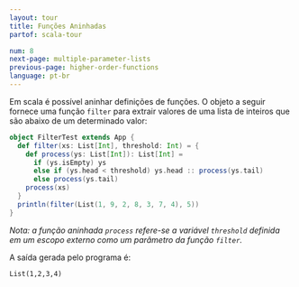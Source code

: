 ```yaml
---
layout: tour
title: Funções Aninhadas
partof: scala-tour

num: 8
next-page: multiple-parameter-lists
previous-page: higher-order-functions
language: pt-br
---
```


Em scala é possível aninhar definições de funções. O objeto a seguir fornece uma função `filter` para extrair valores de uma lista de inteiros que são abaixo de um determinado valor:

```scala mdoc
object FilterTest extends App {
  def filter(xs: List[Int], threshold: Int) = {
    def process(ys: List[Int]): List[Int] =
      if (ys.isEmpty) ys
      else if (ys.head < threshold) ys.head :: process(ys.tail)
      else process(ys.tail)
    process(xs)
  }
  println(filter(List(1, 9, 2, 8, 3, 7, 4), 5))
}
```

_Nota: a função aninhada `process` refere-se a variável `threshold` definida em um escopo externo como um parâmetro da função `filter`._

A saída gerada pelo programa é:

```
List(1,2,3,4)
```
